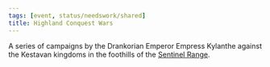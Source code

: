 ```yaml
---
tags: [event, status/needswork/shared]
title: Highland Conquest Wars
---
```


A series of campaigns by the Drankorian Emperor Empress Kylanthe against the Kestavan kingdoms in the foothills of the [Sentinel Range](<../../gazetteer/sentinel-range/sentinel-range.md>). 

